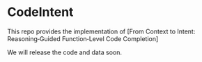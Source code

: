 # CodeIntent
 This repo provides the implementation of [From Context to Intent: Reasoning‑Guided Function‑Level Code Completion]

We will release the code and data soon.
